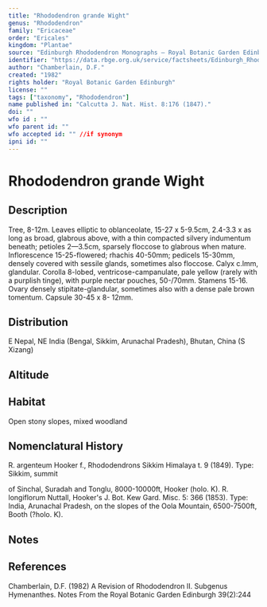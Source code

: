 ```yaml
---
title: "Rhododendron grande Wight"
genus: "Rhododendron"
family: "Ericaceae"
order: "Ericales"
kingdom: "Plantae"
source: "Edinburgh Rhododendron Monographs – Royal Botanic Garden Edinburgh"
identifier: "https://data.rbge.org.uk/service/factsheets/Edinburgh_Rhododendron_Monographs.xhtml"
author: "Chamberlain, D.F."
created: "1982"
rights holder: "Royal Botanic Garden Edinburgh"
license: ""
tags: ["taxonomy", "Rhododendron"]
name published in: "Calcutta J. Nat. Hist. 8:176 (1847)."
doi: ""
wfo id : ""
wfo parent id: ""
wfo accepted id: "" //if synonym                      
ipni id: ""
---
```


                       

# Rhododendron grande Wight

## Description
Tree, 8-12m. Leaves elliptic to oblanceolate, 15-27 x 5-9.5cm, 2.4-3.3 x as long as broad, glabrous above, with a thin compacted silvery indumentum beneath; petioles 2—3.5cm, sparsely floccose to glabrous when mature. Inflorescence 15-25-flowered; rhachis 40-50mm; pedicels 15-30mm, densely covered with sessile glands, sometimes also floccose. Calyx c.lmm, glandular. Corolla 8-lobed, ventricose-campanulate, pale yellow (rarely with a purplish tinge), with purple nectar pouches, 50-/70mm. Stamens 15-16. Ovary densely stipitate-glandular, sometimes also with a dense pale brown tomentum. Capsule 30-45 x 8- 12mm.

## Distribution
E Nepal, NE India (Bengal, Sikkim, Arunachal Pradesh), Bhutan, China (S Xizang)

## Altitude


## Habitat
Open stony slopes, mixed woodland

## Nomenclatural History
R. argenteum Hooker f., Rhododendrons Sikkim Himalaya t. 9 (1849). Type: Sikkim, summit
   of Sinchal, Suradah and Tonglu, 8000-10000ft, Hooker (holo. K). R. longiflorum Nuttall, Hooker's J. Bot. Kew Gard. Misc. 5: 366 (1853). Type: India, Arunachal Pradesh, on the slopes of the Oola Mountain, 6500-7500ft, Booth (?holo. K).
                       
## Notes


## References

Chamberlain, D.F. (1982) A Revision of Rhododendron II. Subgenus Hymenanthes. Notes From the Royal Botanic Garden Edinburgh 39(2):244
